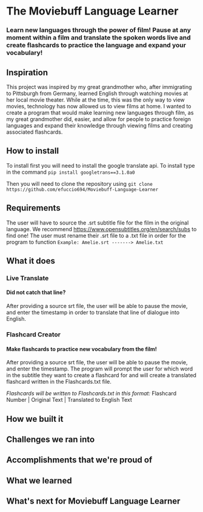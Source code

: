 # The Moviebuff Language Learner
### Learn new languages through the power of film! Pause at any moment within a film and translate the spoken words live and create flashcards to practice the language and expand your vocabulary!
## Inspiration
This project was inspired by my great grandmother who, after immigrating to Pittsburgh from Germany, learned English through watching movies at her local movie theater. While at the time, this was the only way to view movies, technology has now allowed us to view films at home. I wanted to create a program that would make learning new languages through film, as my great grandmother did, easier, and allow for people to practice foreign languages and expand their knowledge through viewing films and creating associated flashcards.
## How to install
To install first you will need to install the google translate api. To install type in the command
`pip install googletrans==3.1.0a0`

Then you will need to clone the repository using
`git clone https://github.com/efuccio694/Moviebuff-Language-Learner`
## Requirements
The user will have to source the .srt subtitle file for the film in the original language. We recommend https://www.opensubtitles.org/en/search/subs to find one!
The user must rename their .srt file to a .txt file in order for the program to function
```Example: Amelie.srt -------> Amelie.txt ```
## What it does
### Live Translate
#### Did not catch that line?
After providing a source srt file, the user will be able to pause the movie, and enter the timestamp in order to translate that line of dialogue into English.

### Flashcard Creator
#### Make flashcards to practice new vocabulary from the film!
After providing a source srt file, the user will be able to pause the movie, and enter the timestamp. The program will prompt the user for which word in the subtitle they want to create a flashcard for and will create a translated flashcard written in the Flashcards.txt file.

*Flashcards will be written to Flashcards.txt in this format:*
Flashcard Number | Original Text | Translated to English Text

## How we built it

## Challenges we ran into

## Accomplishments that we're proud of

## What we learned

## What's next for Moviebuff Language Learner